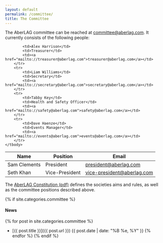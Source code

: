 ```yaml
---
layout: default
permalink: /committee/
title: The Committee
---
```


The AberLAG committee can be reached at [committee@aberlag.com](mailto://committee@aberlag.com). It currently consists of the following people:

<table class="table table-hover table-condensed">
	<thead>
		<tr>
			<th>Name</th>
			<th>Position</th>
			<th>Email</th>
		</tr>
	</thead>
	<tbody>
		<tr>
			<td>Sam Clements</td>
			<td>President</td>
			<td><a href="mailto://president@aberlag.com">president@aberlag.com</a></td>
		</tr>
		<tr>
			<td>Seth Khan</td>
			<td>Vice-President</td>
			<td><a href="mailto://vice-president@aberlag.com">vice-president@aberlag.com</a></td>
		</tr>
		<tr>

			<td>Alex Harrison</td>
			<td>Treasurer</td>
			<td><a href="mailto://treasurer@aberlag.com">treasurer@aberlag.com</a></td>
		</tr>
		<tr>
			<td>Liam Williams</td>
			<td>Secretary</td>
			<td><a href="mailto://secretary@aberlag.com">secretary@aberlag.com</a></td>
		</tr>
		<tr>
			<td>Tabby Key</td>
			<td>Health and Safety Officer</td>
			<td><a href="mailto://safety@aberlag.com">safety@aberlag.com</a></td>
		</tr>
		<tr>
			<td>Dave Haenze</td>
			<td>Events Manager</td>
			<td><a href="mailto://events@aberlag.com">events@aberlag.com</a></td>
		</tr>
	</tbody>
</table>

The [AberLAG Constitution (pdf)](/documents/Constitution.pdf) defines the societies aims and rules, as well as the committee positions described above.

{% if site.categories.committee %}
#### News

{% for post in site.categories.committee %}
- [{{ post.title }}]({{ post.url }}) <span class="date">{{ post.date | date: "%B %e, %Y" }}</span>
{% endfor %}
{% endif %}
